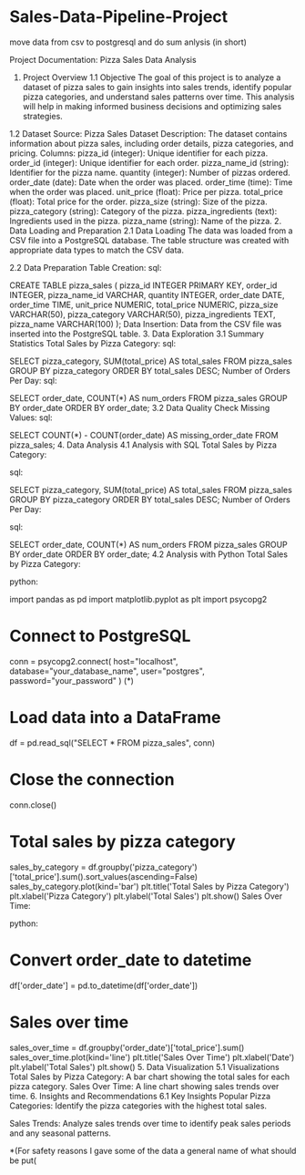 # Sales-Data-Pipeline-Project
move data from csv to postgresql and do sum anlysis (in short)

Project Documentation: Pizza Sales Data Analysis
1. Project Overview
1.1 Objective
The goal of this project is to analyze a dataset of pizza sales to gain insights into sales trends, identify popular pizza categories, and understand sales patterns over time. This analysis will help in making informed business decisions and optimizing sales strategies.

1.2 Dataset
Source: Pizza Sales Dataset
Description: The dataset contains information about pizza sales, including order details, pizza categories, and pricing.
Columns:
pizza_id (integer): Unique identifier for each pizza.
order_id (integer): Unique identifier for each order.
pizza_name_id (string): Identifier for the pizza name.
quantity (integer): Number of pizzas ordered.
order_date (date): Date when the order was placed.
order_time (time): Time when the order was placed.
unit_price (float): Price per pizza.
total_price (float): Total price for the order.
pizza_size (string): Size of the pizza.
pizza_category (string): Category of the pizza.
pizza_ingredients (text): Ingredients used in the pizza.
pizza_name (string): Name of the pizza.
2. Data Loading and Preparation
2.1 Data Loading
The data was loaded from a CSV file into a PostgreSQL database. The table structure was created with appropriate data types to match the CSV data.

2.2 Data Preparation
Table Creation:
sql:

CREATE TABLE pizza_sales (
    pizza_id INTEGER PRIMARY KEY,
    order_id INTEGER,
    pizza_name_id VARCHAR,
    quantity INTEGER,
    order_date DATE,
    order_time TIME,
    unit_price NUMERIC,
    total_price NUMERIC,
    pizza_size VARCHAR(50),
    pizza_category VARCHAR(50),
    pizza_ingredients TEXT,
    pizza_name VARCHAR(100)
);
Data Insertion: Data from the CSV file was inserted into the PostgreSQL table.
3. Data Exploration
3.1 Summary Statistics
Total Sales by Pizza Category:
sql:

SELECT pizza_category, SUM(total_price) AS total_sales
FROM pizza_sales
GROUP BY pizza_category
ORDER BY total_sales DESC;
Number of Orders Per Day:
sql:

SELECT order_date, COUNT(*) AS num_orders
FROM pizza_sales
GROUP BY order_date
ORDER BY order_date;
3.2 Data Quality Check
Missing Values:
sql:

SELECT COUNT(*) - COUNT(order_date) AS missing_order_date
FROM pizza_sales;
4. Data Analysis
4.1 Analysis with SQL
Total Sales by Pizza Category:

sql:

SELECT pizza_category, SUM(total_price) AS total_sales
FROM pizza_sales
GROUP BY pizza_category
ORDER BY total_sales DESC;
Number of Orders Per Day:

sql:

SELECT order_date, COUNT(*) AS num_orders
FROM pizza_sales
GROUP BY order_date
ORDER BY order_date;
4.2 Analysis with Python
Total Sales by Pizza Category:

python:

import pandas as pd
import matplotlib.pyplot as plt
import psycopg2

# Connect to PostgreSQL
conn = psycopg2.connect(
    host="localhost",
    database="your_database_name",
    user="postgres",
    password="your_password"
) (*)

# Load data into a DataFrame
df = pd.read_sql("SELECT * FROM pizza_sales", conn)

# Close the connection
conn.close()

# Total sales by pizza category
sales_by_category = df.groupby('pizza_category')['total_price'].sum().sort_values(ascending=False)
sales_by_category.plot(kind='bar')
plt.title('Total Sales by Pizza Category')
plt.xlabel('Pizza Category')
plt.ylabel('Total Sales')
plt.show()
Sales Over Time:

python:

# Convert order_date to datetime
df['order_date'] = pd.to_datetime(df['order_date'])

# Sales over time
sales_over_time = df.groupby('order_date')['total_price'].sum()
sales_over_time.plot(kind='line')
plt.title('Sales Over Time')
plt.xlabel('Date')
plt.ylabel('Total Sales')
plt.show()
5. Data Visualization
5.1 Visualizations
Total Sales by Pizza Category:
A bar chart showing the total sales for each pizza category.
Sales Over Time:
A line chart showing sales trends over time.
6. Insights and Recommendations
6.1 Key Insights
Popular Pizza Categories: Identify the pizza categories with the highest total sales.

Sales Trends: Analyze sales trends over time to identify peak sales periods and any seasonal patterns.



*(For safety reasons I gave some of the data a general name of what should be put(
